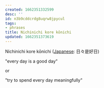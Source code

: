 ```yaml
---
created: 1662351332599
desc: ''
id: n3b9cddcrdg8uqrw8jpycul
tags:
- phrases
title: Nichinichi kore kōnichi
updated: 1662351373619
---
```

   
Nichinichi kore kōnichi ([Japanese](../topics/Japanese.md): 日々是好日)   
   
"every day is a good day"   
   
or   
   
"try to spend every day meaningfully"